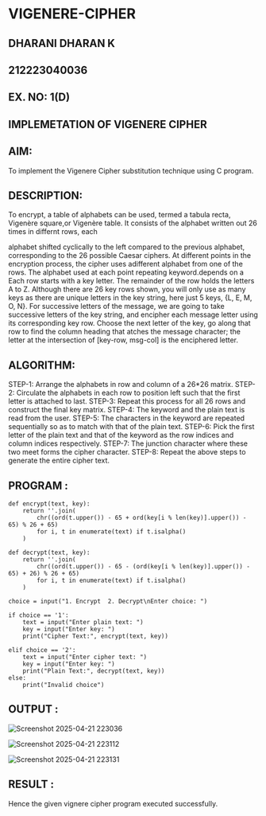 # VIGENERE-CIPHER
## DHARANI DHARAN K
## 212223040036
## EX. NO: 1(D)
 

## IMPLEMETATION OF VIGENERE CIPHER
 

## AIM:

To implement the Vigenere Cipher substitution technique using C program.

## DESCRIPTION:

To encrypt, a table of alphabets can be used, termed a tabula recta, Vigenère square,or Vigenère table. It consists of the alphabet written out 26 times in differnt rows, each
 
alphabet shifted cyclically to the left compared to the previous alphabet, corresponding to the 26 possible Caesar ciphers. At different points in the encryption process, the cipher uses adifferent alphabet from one of the rows. The alphabet used at each point repeating keyword.depends on a Each row starts with a key letter. The remainder of the row holds the letters A to Z. Although there are 26 key rows shown, you will only use as many keys as there are unique letters in the key string, here just 5 keys, {L, E, M, O, N}. For successive letters of the message, we are going to take successive letters of the key string, and encipher each message letter using its corresponding key row. Choose the next letter of the key, go along that row to find the column heading that	atches the message character; the letter at the intersection of
[key-row, msg-col] is the enciphered letter.


## ALGORITHM:

STEP-1: Arrange the alphabets in row and column of a 26*26 matrix.
STEP-2: Circulate the alphabets in each row to position left such that the first letter is attached to last.
STEP-3: Repeat this process for all 26 rows and construct the final key matrix.
STEP-4: The keyword and the plain text is read from the user.
STEP-5: The characters in the keyword are repeated sequentially so as to match with that of the plain text.
STEP-6: Pick the first letter of the plain text and that of the keyword as the row indices and column indices respectively.
STEP-7: The junction character where these two meet forms the cipher character.
STEP-8: Repeat the above steps to generate the entire cipher text.


## PROGRAM :
```
def encrypt(text, key):
    return ''.join(
        chr((ord(t.upper()) - 65 + ord(key[i % len(key)].upper()) - 65) % 26 + 65)
        for i, t in enumerate(text) if t.isalpha()
    )

def decrypt(text, key):
    return ''.join(
        chr((ord(t.upper()) - 65 - (ord(key[i % len(key)].upper()) - 65) + 26) % 26 + 65)
        for i, t in enumerate(text) if t.isalpha()
    )

choice = input("1. Encrypt  2. Decrypt\nEnter choice: ")

if choice == '1':
    text = input("Enter plain text: ")
    key = input("Enter key: ")
    print("Cipher Text:", encrypt(text, key))

elif choice == '2':
    text = input("Enter cipher text: ")
    key = input("Enter key: ")
    print("Plain Text:", decrypt(text, key))
else:
    print("Invalid choice")
```

## OUTPUT :
![Screenshot 2025-04-21 223036](https://github.com/user-attachments/assets/36295ba6-3b83-46f5-a455-d41f0e77653a)

![Screenshot 2025-04-21 223112](https://github.com/user-attachments/assets/efbb7c80-d63f-4ff9-a5d0-12cf961db3bd)

![Screenshot 2025-04-21 223131](https://github.com/user-attachments/assets/0b37fcd7-1b85-4d6f-9e02-8f0a93cda917)

## RESULT :
Hence the given vignere cipher program executed successfully.
